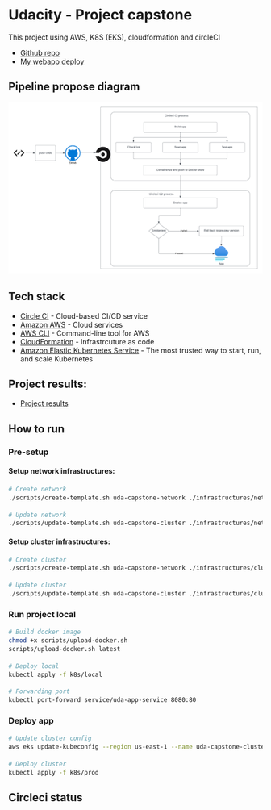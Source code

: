 # Udacity - Project capstone

This project using AWS, K8S (EKS), cloudformation and circleCI

- [Github repo](https://github.com/phucla/udacityp-capstone)
- [My webapp deploy](a17e3eb369c9347cda05c744748a1837-9b7ae2c4c411d008.elb.us-east-1.amazonaws.com)

## Pipeline propose diagram

![diagram](diagram.png)

## Tech stack

- [Circle CI](www.circleci.com) - Cloud-based CI/CD service
- [Amazon AWS](https://aws.amazon.com/) - Cloud services
- [AWS CLI](https://aws.amazon.com/cli/) - Command-line tool for AWS
- [CloudFormation](https://aws.amazon.com/cloudformation/) - Infrastrcuture as code
- [Amazon Elastic Kubernetes Service](https://aws.amazon.com/eks/) - The most trusted way to start, run, and scale Kubernetes

## Project results:

- [Project results](results/results.md)

## How to run

### Pre-setup

#### Setup network infrastructures:

```sh
# Create network
./scripts/create-template.sh uda-capstone-network ./infrastructures/network.yml ./infrastructures/network.json

# Update network
./scripts/update-template.sh uda-capstone-cluster ./infrastructures/network.yml ./infrastructures/network.json
```

#### Setup cluster infrastructures:

```sh
# Create cluster
./scripts/create-template.sh uda-capstone-network ./infrastructures/cluster.yml ./infrastructures/cluster.json

# Update cluster
./scripts/update-template.sh uda-capstone-cluster ./infrastructures/cluster.yml ./infrastructures/cluster.json
```

### Run project local

```sh
# Build docker image
chmod +x scripts/upload-docker.sh
scripts/upload-docker.sh latest

# Deploy local
kubectl apply -f k8s/local

# Forwarding port
kubectl port-forward service/uda-app-service 8080:80
```

### Deploy app

```sh
# Update cluster config
aws eks update-kubeconfig --region us-east-1 --name uda-capstone-cluster

# Deploy cluster
kubectl apply -f k8s/prod
```

## Circleci status

[![<udacityp-capstone>](https://circleci.com/gh/phucla/udacityp-capstone.svg?style=svg)](https://app.circleci.com/pipelines/github/phucla/udacityp-capstone)
